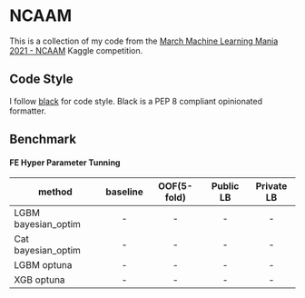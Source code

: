 # NCAAM
This is a collection of my code from the [March Machine Learning Mania 2021 - NCAAM](https://www.kaggle.com/c/ncaam-march-mania-2021) Kaggle competition.

## Code Style
I follow [black](https://pypi.org/project/black/) for code style. Black is a PEP 8 compliant opinionated formatter.

## Benchmark

#### FE Hyper Parameter Tunning
|method|baseline|OOF(5-fold)| Public LB|Private LB|
|------|:------:|:---------:|:--------:|:--------:|
|LGBM bayesian_optim|-|-|-|-|
|Cat bayesian_optim|-|-|-|-|
|LGBM optuna|-|-|-|-|
|XGB optuna|-|-|-|-|
